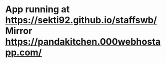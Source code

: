App running at https://sekti92.github.io/staffswb/
Mirror https://pandakitchen.000webhostapp.com/ 
=============
